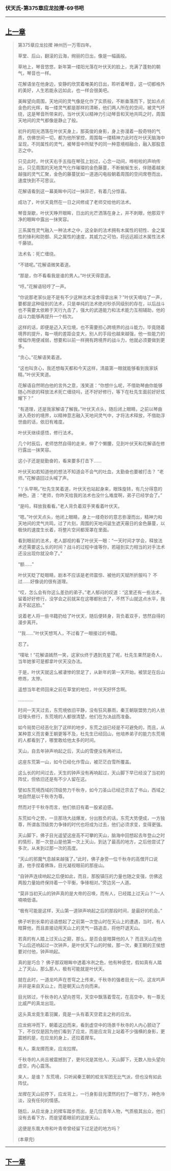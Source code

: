 ### 伏天氏-第375章应龙拉撵-69书吧

--------
[上一章](./b6f1413e52657e7364edfb949acf5eec.md)
--------


>
>
>
>第375章应龙拉撵
>神州历一万零四年。
>
>草堂、后山，翻滚的云海，绚丽的日出，像是一幅画般。
>
>草地上，琴音悠悠，新年第一缕阳光落在叶伏天的脸上，充满了蓬勃的朝气，琴音也一样。
>
>花解语坐在他身边，安静的欣赏着唯美的日出，聆听着琴音，这一切都格外的美好，人生若能永远如此，也一样会很美吧。
>
>美眸望向周围，天地间的灵气像是化作了实质般，不断垂落而下，犹如点点金色的光辉，每一缕灵气都是那样的清晰，他们两人所在的空间，被灵气环绕，这是琴音所带来的，当叶伏天以精神力引动琴音和天地共鸣之时，周围天地间的灵气都像是静止了般。
>
>初升的阳光洒落在叶伏天身上，那英俊的身影，身上弥漫着一股奇特的气质，仿佛世间一切，都为他所掌控，周围每一缕精神力此时在叶伏天脑海中呈现，不同属性的灵气，被琴音中所赋予的同一种意境相融合，融入那股意志之中。
>
>只见此时，叶伏天右手五指在琴弦上划过，心念一动间，哗啦啦的声响传出，只见周围的天地灵气化作璀璨的金色藤蔓，不断蜿蜒生长，伴随着越来越强的灵气汇聚，金色的藤蔓犹如一道道闪电般朝着周围的空间席卷而出，速度快到不可思议。
>
>花解语看到这一幕美眸中闪过一抹异芒，有着几分惊喜。
>
>成功了，叶伏天竟然在一日之间修成了老师交给他的法术。
>
>琴音渐歇，叶伏天睁开眼眸，日出的光芒洒落在身上，并不刺眼，他那双干净的眼眸中露出一抹笑容。
>
>三系属性灵气融入一种法术之中，这全新的法术拥有木属性的韧性、金之属性的锋利和防御、风之属性的速度，其威力之可怕，将远远超过木属性法术千藤锁。
>
>法术名：死亡缠绕。
>
>“不错呢。”花解语微笑着道。
>
>“那是，你不看看我是谁的男人。”叶伏天得意道。
>
>“哼。”花解语轻哼了一声。
>
>“你说那老家伙是不是有不少这种法术没舍得拿出来？”叶伏天嘀咕了一声，要都是这种级别的法术，只是单纯的法术绝对秒杀同级别的存在，以后战斗也不需要太依赖于天行九击了，强大的武道能力和法术能力互相辅助，他的战斗力能够再提升一个档次。
>
>这样的话，即便是迈入天位境，也不需要担心跨境界的战斗能力，毕竟随着境界的提升，每一境的差距会变大，别人的手段也越来越强，他一些能力的增幅作用便减弱，想要和以前一样拥有跨境界的战斗力，他就必须要做到更多。
>
>“贪心。”花解语笑着道。
>
>“这也叫贪心，我还想每天都和今天这样，清晨第一眼就能够看到我家妖精。”叶伏天笑道。
>
>花解语自然明白他的言外之意，浅笑道：“你想什么呢，不借助琴曲你能够随心所欲的释放法术死亡缠绕吗，还不好好修行，等下在杜先生面前好好炫耀下？”
>
>“有道理，还是我家解语了解我。”叶伏天点头，随后闭上眼睛，之前以琴曲进入奇妙的境界，以精神意志融入天地间灵气中，才将法术释放，不借助浮世曲的话，依旧有难度。
>
>叶伏天继续感悟，修行法术。
>
>几个时辰后，老师悠然自得的走来，伸了个懒腰，见到叶伏天和花解语在修行露出一抹笑容。
>
>这小子还是挺勤奋的，看来要多打击下……
>
>叶伏天如若知道他的想法不知道会不会气的吐血，太勤奋也要被打击？
>“老师。”花解语回过头喊了声。
>
>“丫头早啊。”杜先生笑着道，叶伏天也站起身来，眼珠旋转，有几分得意的神色，道：“老师，你昨天给我的法术也没什么难度啊，弟子已经学会了。”
>
>“是吗，释放我看看。”老人背负着双手笑看着叶伏天。
>
>“嗯。”叶伏天点头，他闭上眼睛，身上一缕奇妙的意志弥漫而出，精神力和天地间的灵气共鸣，过了片刻，周围的天地间诞生遮天蔽日的金色藤蔓，以极快的速度生长着，将整片空间都笼罩在里面。
>
>看到眼前的法术，老人鄙视的看了叶伏天一眼：“一天时间才学会，释放法术还需要这么长的时间？战斗的过程中谁等你，若碰到实力相当的对手法术还没出现你就没命了。”
>
>“额……”
>
>叶伏天眨了眨眼睛，剧本不应该是老师震惊、被他的天赋所折服吗？
>不过……好像说的很有道理。
>
>“哎，怎么会有你这么差劲的弟子。”老人郁闷的叹道：“这里还有一些法术，留着好好修行，没学会之前就呆在这哪都别去了，不然下山就这点水平，我丢不起这脸。”
>
>说着老人将一些书籍扔给了叶伏天，随后便转身，背负着双手，悠然自得的漫步离开。
>
>'“我……”叶伏天想骂人，不过看了一眼接过的书籍。
>
>忍了。
>
>“噗呲！”花解语嫣然一笑，这家伙终于遇到克星了呢，杜先生果然是奇人，当年她爹可是都拿叶伏天没办法。
>
>于是，叶伏天就这么被凄惨的禁足了，从新年的第一天开始，被禁足在后山修炼，太惨。
>
>遥想当年老师回来之前在草堂的地位，叶伏天好怀念啊。
>
>…………
>
>时间一天天过去，东荒境依旧平静，没有狂风暴雨，秦王朝联盟势力的人依旧埋头修行，东荒境的人都很清楚，他们在为决战而准备。
>
>如今局势已经恶化到了这样的地步，东荒之战已经是不可避免的，而且，从某种意义而言秦王朝更等不及，杜先生已经回山，他培养弟子的能力东荒境的人都看到了，哪里敢给他太多的时间。
>
>天山，自去年钟声响起之后，天山的雪便没有再听过。
>
>这座东荒第一山，如今已经化作雪山，被茫茫白雪所覆盖。
>
>这么长的时间过去，天生的钟声没有再响起过，天山脚下早已经没了当初的阵仗，但依旧还是有不少人留在这。
>
>譬如东荒境西域的顶级势力千秋寺，如今刀圣山已经迁宗去了书山，西域之地自然是以千秋寺为尊。
>
>然而对于千秋寺而言，他们依旧有着一股紧迫感。
>
>东荒如今之势，一旦那场大战爆发，分出胜负的话，东荒大势便成，一方独尊，所谓各顶级势力争锋的时代也将成为过去，他们必须求变，变得更强。
>
>天山脚下，佛子目光遥望这座高不可攀的天山，脑海中回想起去年登山之时的情形，那一次登山是他第一次上天山，到达了最高的地方，之后他尝试了多次，从未到过那一次的高度。
>
>“天山的邪魔气息越来越强了。”此时，佛子身旁一位千秋寺的高僧开口说道，他手捏着佛珠，目光凝视眼前的那座山。
>
>“自钟声连续响起之后便如此，而且，那股镇压的力量也随之变强，仿佛这两股力量始终保持着一个平衡，争锋相对。”旁边另一人道。
>
>“莫非当初天山的钟声真的是大帝的召唤，而有人，已经踏上过天山？”一人喃喃低语。
>
>“极有可能是这样，天山第一道钟声响起之后的那段时间，是最好的机会。”
>
>佛子听到长辈的话语想起了之前第一次登山时在天山上的遭遇，当时，有人暗算他，而且直接动用天山上的灵气一路追击，将他吓退天山。
>
>若真的有人踏上过天山之巅，那么，是否会是暗算他的人？
>而且天山在他下山后还响起过一次钟声，是叶伏天下山的时候，那一次，秦王朝的王侯想要对付他，钟声响起。
>
>真的是巧合？
>佛子那双眼眸中透着冷冽之色，他有种感觉，假如真有人踏上了天山，那么那人，极有可能就是叶伏天。
>
>就在此时，一道龙吟声在苍穹之上传来，千秋寺的强者目光一闪，这龙吟声并非是来自天山上，而是朝天山方向而来。
>
>目光转过，千秋寺的人望向苍穹，天空中飘落着雪花，在高空中，有一尊无比威严的真龙出现。
>
>这头真龙竟生着羽翼，竟是一头有着天空君主之称的应龙。
>
>应龙俯冲而下，朝着这边而来，看到虚空中的场景千秋寺的人内心颤动了下，不仅仅是因为他们看到了应龙，而是应龙背上站着不少强横的身影，更震撼的是，在应龙的身上，还拉着撵车。
>
>有人，乘龙撵而来，应龙拉撵。
>
>千秋寺的人尚且被震撼到了，更何况是其他人，天山脚下，无数人抬头望向虚空，内心震荡。
>
>来人，是谁？
>东荒境，只听闻秦王朝的蛟龙军团无比气派，但也没有如此阵仗。
>
>龙撵在天山前停下，应龙背上，一行身影目光漠然的扫了一眼下方，神色冷淡，没有任何的情感。
>
>随后，从应龙身上的撵车踏步而出，是几位青年人物，气质极其出众，他们没有去看下方，而是望着眼前的这座天山。
>
>这便是东凰大帝和叶青帝曾经留下过足迹的地方吗？
>
>(本章完)
>
>

--------
[下一章](./5c2e362149c4e3f31289ea54b85faa89.md)
--------
